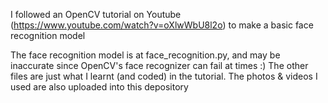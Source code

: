 I followed an OpenCV tutorial on Youtube (https://www.youtube.com/watch?v=oXlwWbU8l2o) to make a basic face recognition model

The face recognition model is at face_recognition.py, and may be inaccurate since OpenCV's face recognizer can fail at times :)
The other files are just what I learnt (and coded) in the tutorial. The photos & videos I used are also uploaded into this depository
